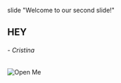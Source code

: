 slide
"Welcome to our second slide!"


## HEY
###### - Cristina
![Open Me](https://pbs.twimg.com/media/FA0TDWtXIAAioeX.jpg)
